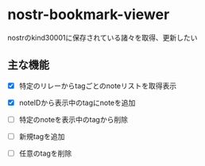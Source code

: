 # nostr-bookmark-viewer

nostrのkind30001に保存されている諸々を取得、更新したい

## 主な機能

- [x] 特定のリレーからtagごとのnoteリストを取得表示

- [x] noteIDから表示中のtagにnoteを追加

- [ ] 特定のnoteを表示中のtagから削除

- [ ] 新規tagを追加

- [ ] 任意のtagを削除